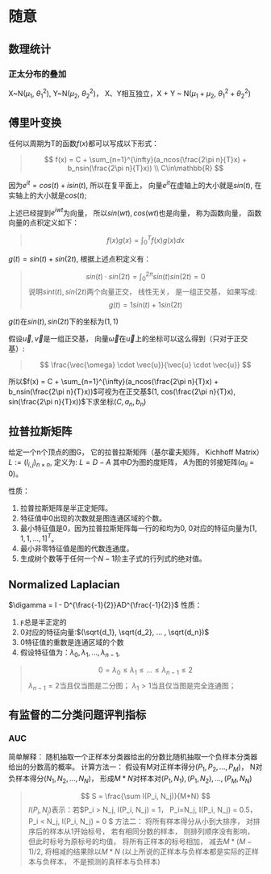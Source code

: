 # 随意

## 数理统计

### 正太分布的叠加

X~N($\mu_1$, $\theta_1^2$), Y~N($\mu_2$, $\theta_2^2$)， X、Y相互独立，X + Y ~ N($\mu_1 + \mu_2$, $\theta_1^2 + \theta_2^2$)

## 傅里叶变换

任何以周期为T的函数$f(x)$都可以写成以下形式：
>$$ f(x) = C + \sum_{n=1}^{\infty}(a_ncos(\frac{2\pi n}{T}x) + b_nsin(\frac{2\pi n}{T}x)) \\  C\in\mathbb{R} $$

因为$e^{it}=cos(t) + isin(t)$, 所以在复平面上， 向量$e^{it}$在虚轴上的大小就是$sin(t)$, 在实轴上的大小就是$cos(t)$;

上述已经提到$e^{iwt}$为向量， 所以$sin(wt), cos(wt)$也是向量， 称为函数向量， 函数向量的点积定义如下：
>$$ f(x)g(x) = \int_0^Tf(x)g(x)dx $$

$g(t) = sin(t) + sin(2t)$, 根据上述点积定义有：
>$$ sin(t)\cdot sin(2t) = \int_0^{2\pi}sin(t)sin(2t) = 0 $$
说明$sint(t), sin(2t)$两个向量正交， 线性无关， 是一组正交基， 如果写成:
>$$ g(t) = 1sin(t)+1sin(2t) $$

$g(t)$在$sin(t), sin(2t)$下的坐标为$(1, 1)$

假设$\vec{u}, \vec{v}$是一组正交基， 向量$\vec{\omega}$在$\vec{u}$上的坐标可以这么得到（只对于正交基）:
>$$ \frac{\vec{\omega} \cdot \vec{u}}{\vec{u} \cdot \vec{u}} $$

所以$f(x) = C + \sum_{n=1}^{\infty}(a_ncos(\frac{2\pi n}{T}x) + b_nsin(\frac{2\pi n}{T}x))$可视为在正交基$(1, cos(\frac{2\pi n}{T}x), sin(\frac{2\pi n}{T}x))$下求坐标$(C, a_n, b_n)$

## 拉普拉斯矩阵

给定一个n个顶点的图G， 它的拉普拉斯矩阵（基尔霍夫矩阵， Kichhoff Matrix）$L:=(l_{i,j})_{n \times n}$, 定义为:
$L = D - A$
其中$D$为图的度矩阵， $A$为图的邻接矩阵($a_{ii}$ = 0)。

性质：

1. 拉普拉斯矩阵是半正定矩阵。
2. 特征值中0出现的次数就是图连通区域的个数。
3. 最小特征值是0，因为拉普拉斯矩阵每一行的和均为0, 0对应的特征向量为$[1, 1, 1, ... , 1]^T$。
4. 最小非零特征值是图的代数连通度。
5. 生成树个数等于任何一个$N - 1$阶主子式的行列式的绝对值。

## Normalized Laplacian

$\digamma = I - D^{\frac{-1}{2}}AD^{\frac{-1}{2}}$
性质：

1. $\digamma$总是半正定的
2. 0对应的特征向量:$(\sqrt{d_1}, \sqrt{d_2}, ... , \sqrt{d_n})$
3. 0特征值的重数是连通区域的个数
4. 假设特征值为：$\lambda_0, \lambda_1, ..., \lambda_{n-1}$,

>$$ 0=\lambda_0 \le \lambda_1 \le ... \le \lambda_{n-1} \le 2 $$
$\lambda_{n-1} = 2$当且仅当图是二分图；
$\lambda_1 \gt 1$当且仅当图是完全连通图；

## 有监督的二分类问题评判指标

### AUC

简单解释： 随机抽取一个正样本分类器给出的分数比随机抽取一个负样本分类器给出的分数高的概率。
计算方法一：
假设有M对正样本得分$(P_1, P_2, ... , P_M)$， N对负样本得分$(N_1, N_2, ... , N_N)$，  形成$M*N$对样本对$(P_1, N_1), (P_1, N_2), ... , (P_M, N_N)$
>$$ S = \frac{\sum I(P_i, N_j)}{M*N} $$
$I(P_i, N_j)$表示：若$P_i > N_j, I(P_i, N_j) = 1， P_i=N_j, I(P_i, N_j) = 0.5，P_i < N_j, I(P_i, N_j) = 0 $
方法二：
将所有样本得分从小到大排序， 对排序后的样本从1开始标号， 若有相同分数的样本， 则排列顺序没有影响， 但此时标号为原标号的均值， 将所有正样本的标号相加， 减去$M*(M-1)/2$, 将相减的结果除以$M*N$
(以上所说的正样本与负样本都是实际的正样本与负样本， 不是预测的真样本与负样本)
